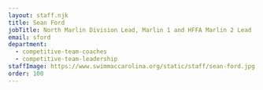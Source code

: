 ```yaml
---
layout: staff.njk
title: Sean Ford
jobTitle: North Marlin Division Lead, Marlin 1 and HFFA Marlin 2 Lead
email: sford
department:
  - competitive-team-coaches
  - competitive-team-leadership
staffImage: https://www.swimmaccarolina.org/static/staff/sean-ford.jpg
order: 100
---
```

